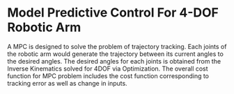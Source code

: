 # Model Predictive Control For 4-DOF Robotic Arm

A MPC is designed to solve the problem of trajectory tracking. Each joints of the robotic arm would generate the trajectory between its current angles to the desired angles.
The desired angles for each joints is obtained from the Inverse Kinematics solved for 4DOF via Optimization. The overall cost function for MPC problem includes the cost function
corresponding to tracking error as well as change in inputs.
